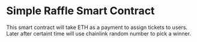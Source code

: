 # Simple Raffle Smart Contract

This smart contract will take ETH as a payment to assign tickets to users. Later after certaint time will use chainlink random number to pick a winner.